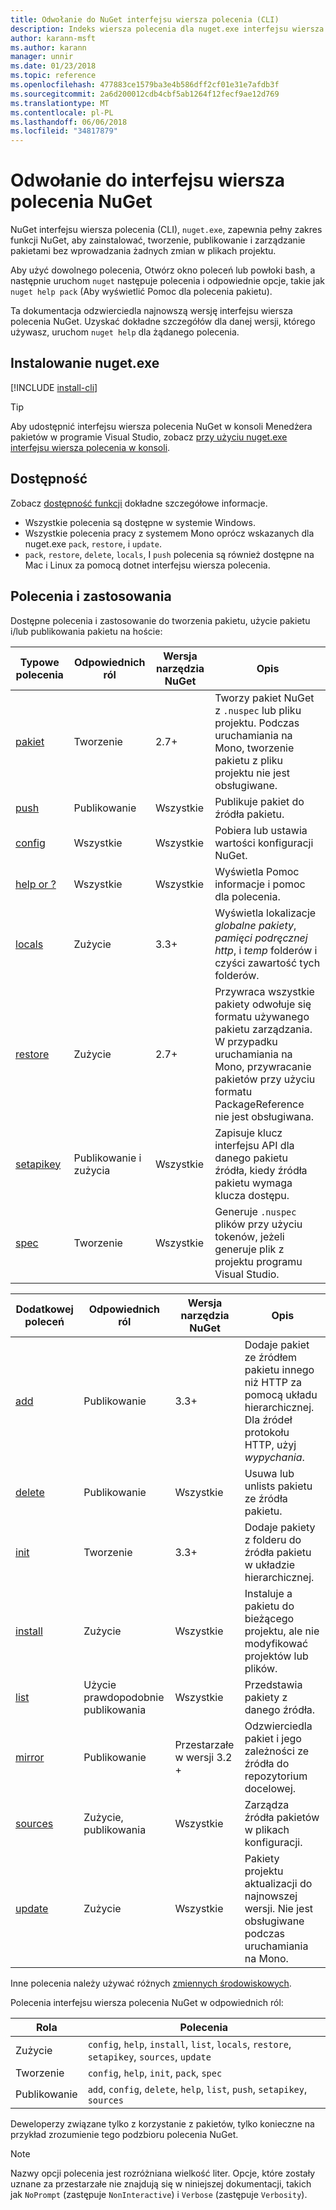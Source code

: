 ```yaml
---
title: Odwołanie do NuGet interfejsu wiersza polecenia (CLI)
description: Indeks wiersza polecenia dla nuget.exe interfejsu wiersza polecenia
author: karann-msft
ms.author: karann
manager: unnir
ms.date: 01/23/2018
ms.topic: reference
ms.openlocfilehash: 477883ce1579ba3e4b586dff2cf01e31e7afdb3f
ms.sourcegitcommit: 2a6d200012cdb4cbf5ab1264f12fecf9ae12d769
ms.translationtype: MT
ms.contentlocale: pl-PL
ms.lasthandoff: 06/06/2018
ms.locfileid: "34817879"
---
```

# <a name="nuget-cli-reference"></a>Odwołanie do interfejsu wiersza polecenia NuGet

NuGet interfejsu wiersza polecenia (CLI), `nuget.exe`, zapewnia pełny zakres funkcji NuGet, aby zainstalować, tworzenie, publikowanie i zarządzanie pakietami bez wprowadzania żadnych zmian w plikach projektu.

Aby użyć dowolnego polecenia, Otwórz okno poleceń lub powłoki bash, a następnie uruchom `nuget` następuje polecenia i odpowiednie opcje, takie jak `nuget help pack` (Aby wyświetlić Pomoc dla polecenia pakietu).

Ta dokumentacja odzwierciedla najnowszą wersję interfejsu wiersza polecenia NuGet. Uzyskać dokładne szczegółów dla danej wersji, którego używasz, uruchom `nuget help` dla żądanego polecenia.

## <a name="installing-nugetexe"></a>Instalowanie nuget.exe

[!INCLUDE [install-cli](../includes/install-cli.md)]

> [!Tip]
> Aby udostępnić interfejsu wiersza polecenia NuGet w konsoli Menedżera pakietów w programie Visual Studio, zobacz [przy użyciu nuget.exe interfejsu wiersza polecenia w konsoli](package-manager-console.md#using-the-nugetexe-cli-in-the-console).

## <a name="availability"></a>Dostępność

Zobacz [dostępność funkcji](../install-nuget-client-tools.md#feature-availability) dokładne szczegółowe informacje.

- Wszystkie polecenia są dostępne w systemie Windows.
- Wszystkie polecenia pracy z systemem Mono oprócz wskazanych dla nuget.exe `pack`, `restore`, i `update`.
- `pack`, `restore`, `delete`, `locals`, I `push` polecenia są również dostępne na Mac i Linux za pomocą dotnet interfejsu wiersza polecenia.

## <a name="commands-and-applicability"></a>Polecenia i zastosowania

Dostępne polecenia i zastosowanie do tworzenia pakietu, użycie pakietu i/lub publikowania pakietu na hoście:

| Typowe polecenia | Odpowiednich ról | Wersja narzędzia NuGet | Opis |
| --- | --- | --- | --- |
| [pakiet](cli-ref-pack.md) | Tworzenie | 2.7+ | Tworzy pakiet NuGet z `.nuspec` lub pliku projektu. Podczas uruchamiania na Mono, tworzenie pakietu z pliku projektu nie jest obsługiwane. |
| [push](cli-ref-push.md) | Publikowanie | Wszystkie | Publikuje pakiet do źródła pakietu. |
| [config](cli-ref-config.md) | Wszystkie | Wszystkie | Pobiera lub ustawia wartości konfiguracji NuGet. |
| [help or ?](cli-ref-help.md) | Wszystkie | Wszystkie | Wyświetla Pomoc informacje i pomoc dla polecenia. |
| [locals](cli-ref-locals.md) | Zużycie | 3.3+ | Wyświetla lokalizacje *globalne pakiety*, *pamięci podręcznej http*, i *temp* folderów i czyści zawartość tych folderów. |
| [restore](cli-ref-restore.md) | Zużycie | 2.7+ | Przywraca wszystkie pakiety odwołuje się formatu używanego pakietu zarządzania. W przypadku uruchamiania na Mono, przywracanie pakietów przy użyciu formatu PackageReference nie jest obsługiwana. |
| [setapikey](cli-ref-setapikey.md) | Publikowanie i zużycia | Wszystkie | Zapisuje klucz interfejsu API dla danego pakietu źródła, kiedy źródła pakietu wymaga klucza dostępu. |
| [spec](cli-ref-spec.md) | Tworzenie | Wszystkie | Generuje `.nuspec` plików przy użyciu tokenów, jeżeli generuje plik z projektu programu Visual Studio. |

| Dodatkowej poleceń | Odpowiednich ról | Wersja narzędzia NuGet | Opis |
| --- | --- | --- | --- |
| [add](cli-ref-add.md) | Publikowanie | 3.3+ | Dodaje pakiet ze źródłem pakietu innego niż HTTP za pomocą układu hierarchicznej. Dla źródeł protokołu HTTP, użyj *wypychania*. |
| [delete](cli-ref-delete.md) | Publikowanie | Wszystkie | Usuwa lub unlists pakietu ze źródła pakietu. |
| [init](cli-ref-init.md) | Tworzenie | 3.3+ | Dodaje pakiety z folderu do źródła pakietu w układzie hierarchicznej. |
| [install](cli-ref-install.md) | Zużycie | Wszystkie | Instaluje a pakietu do bieżącego projektu, ale nie modyfikować projektów lub plików. |
| [list](cli-ref-list.md) | Użycie prawdopodobnie publikowania | Wszystkie | Przedstawia pakiety z danego źródła. |
| [mirror](cli-ref-mirror.md) | Publikowanie | Przestarzałe w wersji 3.2 + | Odzwierciedla pakiet i jego zależności ze źródła do repozytorium docelowej. |
| [sources](cli-ref-sources.md) | Zużycie, publikowania | Wszystkie | Zarządza źródła pakietów w plikach konfiguracji. |
| [update](cli-ref-update.md) | Zużycie | Wszystkie | Pakiety projektu aktualizacji do najnowszej wersji. Nie jest obsługiwane podczas uruchamiania na Mono. |

Inne polecenia należy używać różnych [zmiennych środowiskowych](cli-ref-environment-variables.md).

Polecenia interfejsu wiersza polecenia NuGet w odpowiednich ról:

| Rola | Polecenia |
| --- | --- |
| Zużycie | `config`, `help`, `install`, `list`, `locals`, `restore`, `setapikey`, `sources`, `update` |
| Tworzenie | `config`, `help`, `init`, `pack`, `spec` |
| Publikowanie | `add`, `config`, `delete`, `help`, `list`, `push`, `setapikey`, `sources` |

Deweloperzy związane tylko z korzystanie z pakietów, tylko konieczne na przykład zrozumienie tego podzbioru polecenia NuGet.

> [!Note]
> Nazwy opcji polecenia jest rozróżniana wielkość liter. Opcje, które zostały uznane za przestarzałe nie znajdują się w niniejszej dokumentacji, takich jak `NoPrompt` (zastępuje `NonInteractive`) i `Verbose` (zastępuje `Verbosity`).
